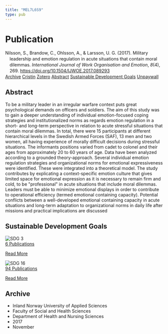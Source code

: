 ```yaml
---
title: "MEL7L6S9"
type: pub
---
```

<h1>Publication</h1>
<article id="csl-bib-container-MEL7L6S9" class="csl-bib-container">
  <div class="csl-bib-body" style="line-height: 1.35; padding-left: 1em; text-indent:-1em;">
  <div class="csl-entry">Nilsson, S., Brandow, C., Ohlsson, A., &amp; Larsson, U. G. (2017). Military leadership and emotion regulation in acute situations that contain moral dilemmas. <i>International Journal of Work Organisation and Emotion</i>, <i>8</i>(4), 269. <a href="https://doi.org/10.1504/IJWOE.2017.089293">https://doi.org/10.1504/IJWOE.2017.089293</a></div>
</div>
  <div class="csl-bib-buttons">
    <a href="#taxonomy-article-MEL7L6S9" class="csl-bib-button">Archive</a>
    <a href="https://app.cristin.no/results/show.jsf?id=1516112" alt="Cristin URL" class="csl-bib-button">Cristin</a>
    <a href="http://zotero.org/groups/5402882/items/MEL7L6S9" alt="Zotero URL" class="csl-bib-button">Zotero</a>
    <a href="#abstract-article-MEL7L6S9" class="csl-bib-button">Abstract</a>
    <a href="#sdg-article-MEL7L6S9" class="csl-bib-button">Sustainable Development Goals</a>
    <a href="https://doi.org/10.1504/ijwoe.2017.089293" class="csl-bib-button">Unpaywall</a>
  </div>
  <div id="csl-bib-meta-container-MEL7L6S9"></div>
</article>
<div id="csl-bib-meta-MEL7L6S9" class="csl-bib-meta">
  <article id="abstract-article-MEL7L6S9" class="abstract-article">
    <h1>Abstract</h1>
    To be a military leader in an irregular warfare context puts great psychological demands on officers and soldiers. The aim of this study was to gain a deeper understanding of individual emotion-focused coping strategies and institutionalized norms as regards emotion regulation in a short- and long-term perspective in relation to acute stressful situations that contain moral dilemmas. In total, there were 15 participants at different hierarchical levels in the Swedish Armed Forces (SAF), 13 men and two women, all having experience of morally difficult decisions during stressful situations. The informants positions varied from cadet to colonel and their ages from approximately 20 to 60 years of age. Data have been analyzed according to a grounded theory-approach. Several individual emotion regulation strategies and organizational norms for emotional expressiveness were identified. These were integrated into a theoretical model. The study contributes by explicating a context-specific emotion culture that gives limited space for emotional expression as it is necessary to remain firm and cold, to be "professional" in acute situations that include moral dilemmas. Leaders must be able to minimize emotional displays in order to contribute to operational efficiency (termed emotional containing capacity). Potential conflicts between a well-developed emotional containing capacity in acute situations and long-term adaptation to organizational norms in daily life after missions and practical implications are discussed
  </article>
  <article id="sdg-article-MEL7L6S9" class="sdg-article">
    <h1>Sustainable Development Goals</h1>
    <div class="sdg-container"><div id="sdg3" class="sdg"> <img src="{{< params subfolder >}}images/sdg/sdg03_en.png" class="image" alt="SDG 3"> <div class="sdg-overlay"> <a href="{{< params subfolder >}}en/archive/?sdg=3#archive" class="sdg-publication-count"><span>6</span> Publications</a> <p><a href="https://sdgs.un.org/goals/goal3" class="sdg-read-more">Read More</a></p> </div> </div> <div id="sdg16" class="sdg"> <img src="{{< params subfolder >}}images/sdg/sdg16_en.png" class="image" alt="SDG 16"> <div class="sdg-overlay"> <a href="{{< params subfolder >}}en/archive/?sdg=16#archive" class="sdg-publication-count"><span>94</span> Publications</a> <p><a href="https://sdgs.un.org/goals/goal16" class="sdg-read-more">Read More</a></p> </div> </div></div>
  </article>
  <article id="taxonomy-article-MEL7L6S9" class="taxonomy-article">
    <h1>Archive</h1>
    <ul>
      <li>Inland Norway University of Applied Sciences</li>
      <li>Faculty of Social and Health Sciences</li>
      <li>Department of Health and Nursing Sciences</li>
      <li>2017</li>
      <li>November</li>
    </ul>
  </article>
</div>
